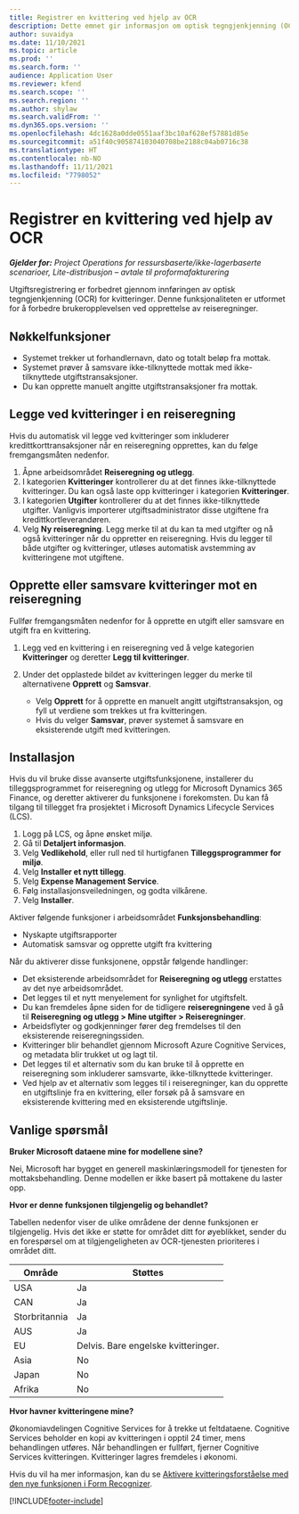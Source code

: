 ```yaml
---
title: Registrer en kvittering ved hjelp av OCR
description: Dette emnet gir informasjon om optisk tegngjenkjenning (OCR) for kvitteringer.
author: suvaidya
ms.date: 11/10/2021
ms.topic: article
ms.prod: ''
ms.search.form: ''
audience: Application User
ms.reviewer: kfend
ms.search.scope: ''
ms.search.region: ''
ms.author: shylaw
ms.search.validFrom: ''
ms.dyn365.ops.version: ''
ms.openlocfilehash: 4dc1628a0dde0551aaf3bc10af628ef57881d85e
ms.sourcegitcommit: a51f40c905874103040708be2188c04ab0716c38
ms.translationtype: HT
ms.contentlocale: nb-NO
ms.lasthandoff: 11/11/2021
ms.locfileid: "7798052"
---
```

# <a name="capture-a-receipt-using-ocr"></a>Registrer en kvittering ved hjelp av OCR

_**Gjelder for:** Project Operations for ressursbaserte/ikke-lagerbaserte scenarioer, Lite-distribusjon – avtale til proformafakturering_

Utgiftsregistrering er forbedret gjennom innføringen av optisk tegngjenkjenning (OCR) for kvitteringer. Denne funksjonaliteten er utformet for å forbedre brukeropplevelsen ved opprettelse av reiseregninger.

## <a name="key-features"></a>Nøkkelfunksjoner

- Systemet trekker ut forhandlernavn, dato og totalt beløp fra mottak.
- Systemet prøver å samsvare ikke-tilknyttede mottak med ikke-tilknyttede utgiftstransaksjoner.
- Du kan opprette manuelt angitte utgiftstransaksjoner fra mottak.

## <a name="attach-receipts-to-an-expense-report"></a>Legge ved kvitteringer i en reiseregning

Hvis du automatisk vil legge ved kvitteringer som inkluderer kredittkorttransaksjoner når en reiseregning opprettes, kan du følge fremgangsmåten nedenfor.

  1. Åpne arbeidsområdet **Reiseregning og utlegg**.
  2. I kategorien **Kvitteringer** kontrollerer du at det finnes ikke-tilknyttede kvitteringer. Du kan også laste opp kvitteringer i kategorien **Kvitteringer**.
  3. I kategorien **Utgifter** kontrollerer du at det finnes ikke-tilknyttede utgifter. Vanligvis importerer utgiftsadministrator disse utgiftene fra kredittkortleverandøren.
  4. Velg **Ny reiseregning**. Legg merke til at du kan ta med utgifter og nå også kvitteringer når du oppretter en reiseregning. Hvis du legger til både utgifter og kvitteringer, utløses automatisk avstemming av kvitteringene mot utgiftene.

## <a name="create-or-match-receipts-to-an-expense-report"></a>Opprette eller samsvare kvitteringer mot en reiseregning
Fullfør fremgangsmåten nedenfor for å opprette en utgift eller samsvare en utgift fra en kvittering.

  1. Legg ved en kvittering i en reiseregning ved å velge kategorien **Kvitteringer** og deretter **Legg til kvitteringer**.
  2. Under det opplastede bildet av kvitteringen legger du merke til alternativene **Opprett** og **Samsvar**.

      - Velg **Opprett** for å opprette en manuelt angitt utgiftstransaksjon, og fyll ut verdiene som trekkes ut fra kvitteringen.
      - Hvis du velger **Samsvar**, prøver systemet å samsvare en eksisterende utgift med kvitteringen.

## <a name="installation"></a>Installasjon

Hvis du vil bruke disse avanserte utgiftsfunksjonene, installerer du tilleggsprogrammet for reiseregning og utlegg for Microsoft Dynamics 365 Finance, og deretter aktiverer du funksjonene i forekomsten. Du kan få tilgang til tillegget fra prosjektet i Microsoft Dynamics Lifecycle Services (LCS).

1. Logg på LCS, og åpne ønsket miljø.
2. Gå til **Detaljert informasjon**.
3. Velg **Vedlikehold**, eller rull ned til hurtigfanen **Tilleggsprogrammer for miljø**.
4. Velg **Installer et nytt tillegg**.
5. Velg **Expense Management Service**.
6. Følg installasjonsveiledningen, og godta vilkårene.
7. Velg **Installer**.

Aktiver følgende funksjoner i arbeidsområdet **Funksjonsbehandling**:

- Nyskapte utgiftsrapporter
- Automatisk samsvar og opprette utgift fra kvittering

Når du aktiverer disse funksjonene, oppstår følgende handlinger:

- Det eksisterende arbeidsområdet for **Reiseregning og utlegg** erstattes av det nye arbeidsområdet.
- Det legges til et nytt menyelement for synlighet for utgiftsfelt.
- Du kan fremdeles åpne siden for de tidligere **reiseregningene** ved å gå til **Reiseregning og utlegg > Mine utgifter > Reiseregninger**.
- Arbeidsflyter og godkjenninger fører deg fremdelses til den eksisterende reiseregningssiden.
- Kvitteringer blir behandlet gjennom Microsoft Azure Cognitive Services, og metadata blir trukket ut og lagt til.
- Det legges til et alternativ som du kan bruke til å opprette en reiseregning som inkluderer samsvarte, ikke-tilknyttede kvitteringer.
- Ved hjelp av et alternativ som legges til i reiseregninger, kan du opprette en utgiftslinje fra en kvittering, eller forsøk på å samsvare en eksisterende kvittering med en eksisterende utgiftslinje.

## <a name="frequently-asked-questions"></a>Vanlige spørsmål

**Bruker Microsoft dataene mine for modellene sine?**

Nei, Microsoft har bygget en generell maskinlæringsmodell for tjenesten for mottaksbehandling. Denne modellen er ikke basert på mottakene du laster opp.

**Hvor er denne funksjonen tilgjengelig og behandlet?**

Tabellen nedenfor viser de ulike områdene der denne funksjonen er tilgjengelig. Hvis det ikke er støtte for området ditt for øyeblikket, sender du en forespørsel om at tilgjengeligheten av OCR-tjenesten prioriteres i området ditt. 

| Område | Støttes                         |
|--------|-----------------------------------|
| USA    | Ja                               |
| CAN    | Ja                               |
| Storbritannia     | Ja                               |
| AUS    | Ja                               |
| EU     | Delvis. Bare engelske kvitteringer. |
| Asia   | No                                |
| Japan  | No                                |
| Afrika | No                                |

**Hvor havner kvitteringene mine?**

Økonomiavdelingen Cognitive Services for å trekke ut feltdataene. Cognitive Services beholder en kopi av kvitteringen i opptil 24 timer, mens behandlingen utføres. Når behandlingen er fullført, fjerner Cognitive Services kvitteringen. Kvitteringer lagres fremdeles i økonomi.

Hvis du vil ha mer informasjon, kan du se [Aktivere kvitteringsforståelse med den nye funksjonen i Form Recognizer](https://azure.microsoft.com/blog/enable-receipt-understanding-with-form-recognizer-s-new-capability/).


[!INCLUDE[footer-include](../includes/footer-banner.md)]
